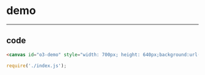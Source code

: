 # demo

-----

## code

```html
<canvas id="o3-demo" style="width: 700px; height: 640px;background:url(https://gw.alipayobjects.com/zos/rmsportal/mYRVXDAnYdjmKNosSdTC.png) no-repeat; background-size: 100% 100%"></canvas>
```

```js
require('./index.js');

```

